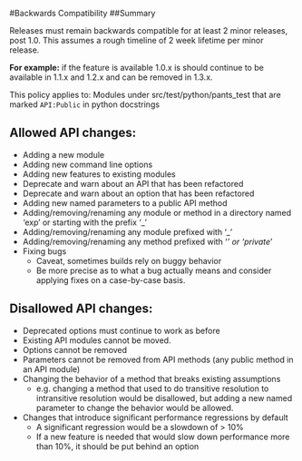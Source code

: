 #Backwards Compatibility
##Summary

Releases must remain backwards compatible for at least 2 minor releases, post 1.0.
This assumes a rough timeline of 2 week lifetime per minor release.

**For example:** if the feature is available 1.0.x is should continue to be available in
1.1.x and 1.2.x and can be removed in 1.3.x.

This policy applies to:
Modules under src/test/python/pants_test that are marked `API:Public` in python docstrings

## Allowed API changes:
* Adding a new module
* Adding new command line options
* Adding new features to existing modules
* Deprecate and warn about an API that has been refactored
* Deprecate and warn about an option that has been refactored
* Adding new named parameters to a public API method
* Adding/removing/renaming any module or method in a directory named ‘exp’
  or starting with the prefix ‘_’
* Adding/removing/renaming any module prefixed with  ‘_’
* Adding/removing/renaming any method prefixed with ‘_’ or ‘private_’
* Fixing bugs
    * Caveat, sometimes builds rely on buggy behavior
    * Be more precise as to what a bug actually means and consider applying
      fixes on a  case-by-case basis.

## Disallowed API changes:
* Deprecated options must continue to work as before
* Existing API modules cannot be moved.
* Options cannot be removed
* Parameters cannot be removed from API methods (any public method in an API module)
* Changing the behavior of a method that breaks existing assumptions
    * e.g. changing a method that used to do transitive resolution to intransitive
      resolution would be disallowed, but adding a new named parameter to change the
      behavior would be allowed.
* Changes that introduce significant performance regressions by default
    * A significant regression would be a slowdown of > 10%
    * If a new feature is needed that would slow down performance more than 10%,
      it should be put behind an option
